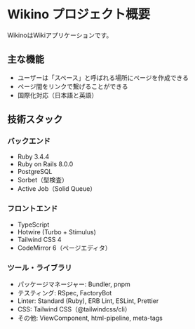 # Wikino プロジェクト概要

WikinoはWikiアプリケーションです。

## 主な機能
- ユーザーは「スペース」と呼ばれる場所にページを作成できる
- ページ間をリンクで繋げることができる
- 国際化対応（日本語と英語）

## 技術スタック

### バックエンド
- Ruby 3.4.4
- Ruby on Rails 8.0.0
- PostgreSQL
- Sorbet（型検査）
- Active Job（Solid Queue）

### フロントエンド
- TypeScript
- Hotwire (Turbo + Stimulus)
- Tailwind CSS 4
- CodeMirror 6（ページエディタ）

### ツール・ライブラリ
- パッケージマネージャー: Bundler, pnpm
- テスティング: RSpec, FactoryBot
- Linter: Standard (Ruby), ERB Lint, ESLint, Prettier
- CSS: Tailwind CSS（@tailwindcss/cli）
- その他: ViewComponent, html-pipeline, meta-tags